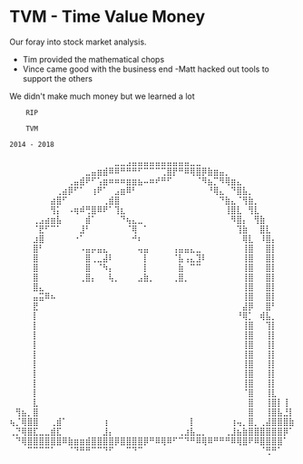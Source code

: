 # TVM - Time Value Money

Our foray into stock market analysis.

- Tim provided the mathematical chops
- Vince came good with the business end
-Matt hacked out tools to support the others

We didn't make much money but we learned a lot

```
    RIP

    TVM

2014 - 2018
```
⠀⠀⠀⠀⠀⠀⠀⠀⠀⠀⠀⠀⠀⠀⠀⠀⠀⠀⣀⣀⣠⣤⣤⣤⣤⣤⣤⣤⣤⣤⣤⣀⣀⠀⠀⠀⠀⠀⠀⠀⠀⠀⠀⠀⠀⠀⠀⠀⠀
⠀⠀⠀⠀⠀⠀⠀⠀⠀⠀⠀⠀⠀⣀⣤⣶⣾⠿⠿⠛⠛⠛⠋⠉⠉⠉⢉⣿⡟⠛⠿⢿⣿⡿⣷⣶⣤⡀⠀⠀⠀⠀⠀⠀⠀⠀⠀⠀⠀
⠀⠀⠀⠀⠀⠀⠀⠀⠀⠀⢀⣤⣾⠟⠋⢡⣶⠶⠶⠶⣶⣶⣦⠤⠶⠞⠛⠋⠀⠀⠀⠀⠈⠻⣦⡉⠻⢿⣶⣄⠀⠀⠀⠀⠀⠀⠀⠀⠀
⠀⠀⠀⠀⠀⠀⠀⠀⢀⣴⡿⠋⠁⠀⢰⠟⠁⠀⣠⣶⠿⠃⠀⠀⠀⠀⠀⠀⠀⠀⠀⠀⠀⠀⠘⢿⣄⠀⠙⣿⣧⡀⠀⠀⠀⠀⠀⠀⠀
⠀⠀⠀⠀⠀⠀⠀⣴⣿⠋⠀⠀⠀⠀⠀⠀⢀⣾⣿⠀⠀⠀⠀⠀⠀⠀⠀⠀⠀⠀⠀⠀⠀⠀⠀⠀⠙⣷⣄⠈⢻⣷⡀⠀⠀⠀⠀⠀⠀
⠀⠀⠀⠀⠀⠀⠀⢻⡅⠀⠠⢶⠾⢛⣿⠿⠟⠁⢹⣆⠀⠀⠀⠀⠀⠀⠀⠀⠀⠀⠀⠀⠀⠀⠀⠀⠀⢸⣿⣇⠀⢻⣇⠀⠀⠀⠀⠀⠀
⠀⠀⠀⠀⢀⣠⣴⣶⣧⠀⠀⠀⠀⣾⠁⠀⠀⠀⠀⠙⢦⣄⣀⠀⠀⠀⠀⠀⠀⠀⠀⠀⠀⠀⠀⠀⠀⠀⠻⣿⡄⠀⢻⣷⠀⠀⠀⠀⠀
⠀⠀⠀⠀⠈⣟⠋⠉⠁⠀⠀⠀⣸⠃⠀⠀⠀⠀⠀⠀⠈⢿⠀⠁⠀⠀⠀⠀⠀⠀⠀⠀⠀⠀⠀⠀⠀⠀⠀⢹⣷⠀⠀⣿⣇⠀⠀⠀⠀
⠀⠀⠀⠀⣰⣿⠀⠀⠀⠀⠀⠐⠁⠀⠀⠀⠀⠀⠀⠀⠀⠚⠆⠀⠀⠀⠀⠀⠀⠀⠀⠀⠀⠀⠀⠀⠀⠀⠀⠀⢿⣇⠀⠸⣿⡄⠀⠀⠀
⠀⠀⠀⠀⣿⠃⠀⠀⠀⠀⠀⠀⠠⣤⡤⣤⣄⠀⠀⠀⠀⠀⢤⣤⠀⠀⠀⠀⢠⣤⣤⣄⣀⠀⠀⠀⠀⠀⠀⠀⢸⣿⠀⠀⣿⡇⠀⠀⠀
⠀⠀⠀⠀⣿⠀⠀⠀⠀⠀⠀⠀⠀⣿⢀⣀⣼⠇⠀⠀⠀⠀⠀⡇⠀⠀⠀⠀⠈⣧⢠⣄⣹⠇⠀⠀⠀⠀⠀⠀⢸⣿⠀⠀⣿⡇⠀⠀⠀
⠀⠀⠀⠀⣿⠀⠀⠀⠀⠀⠀⠀⠀⣿⠀⠈⠳⡄⠀⠀⠀⠀⠀⡇⠀⠀⠀⠀⠀⣷⠀⠉⠉⠀⠀⠀⠀⠀⠀⠀⢸⣿⠀⠀⣿⡇⠀⠀⠀
⠀⠀⠀⠀⣿⠀⠀⠀⠀⠀⠀⠀⢀⣿⡄⠀⠀⢧⡀⠀⠀⠀⣠⣷⡀⠀⠀⠀⢀⣿⡀⠀⠀⠀⠀⠀⠀⠀⠀⠀⢸⣿⠀⠀⣿⡇⠀⠀⠀
⠀⠀⠀⠀⣿⣄⠀⠀⠀⠀⠀⠀⠀⠀⠀⠀⠀⠀⠀⠀⠀⠀⠀⠀⠀⠀⠀⠀⠀⠀⠀⠀⠀⠀⠀⠀⠀⠀⠀⠀⢸⣿⠀⠀⣿⡇⠀⠀⠀
⠀⠀⠀⠀⣤⣭⠿⠦⠀⠀⠀⠀⠀⠀⠀⠀⠀⠀⠀⠀⠀⠀⠀⠀⠀⠀⠀⠀⠀⠀⠀⠀⠀⠀⠀⠀⠀⠀⠀⠀⢸⣿⠀⠀⣿⡇⠀⠀⠀
⠀⠀⠀⠀⣟⠀⠀⠀⠀⠀⠀⠀⠀⠀⠀⠀⠀⠀⠀⠀⠀⠀⠀⠀⠀⠀⠀⠀⠀⠀⠀⠀⠀⠀⠀⠀⠀⠀⠀⠀⣼⡿⠀⠀⣿⠃⠀⠀⠀
⠀⠀⠀⠀⡇⠀⠀⠀⠀⠀⠀⠀⠀⠀⠀⠀⠀⠀⠀⠀⠀⠀⠀⠀⠀⠀⠀⠀⠀⠀⠀⠀⠀⠀⠀⠀⠀⠀⠀⠘⢿⡁⠀⢾⣧⡀⠀⠀⠀
⠀⠀⠀⠀⡇⠀⠀⠀⠀⠀⠀⠀⠀⠀⠀⠀⠀⠀⠀⠀⠀⠀⠀⠀⠀⠀⠀⠀⠀⠀⠀⠀⠀⠀⠀⠀⠀⠀⠀⠀⢸⣿⠀⠀⢹⡇⠀⠀⠀
⠀⠀⠀⠀⡇⠀⠀⠀⠀⠀⠀⠀⠀⠀⠀⠀⠀⠀⠀⠀⠀⠀⠀⠀⠀⠀⠀⠀⠀⠀⠀⠀⠀⠀⠀⠀⠀⠀⠀⠀⢸⣿⠀⠀⢸⡇⠀⠀⠀
⠀⠀⠀⠀⡇⠀⠀⠀⠀⠀⠀⠀⠀⠀⠀⠀⠀⠀⠀⠀⠀⠀⠀⠀⠀⠀⠀⠀⠀⠀⠀⠀⠀⠀⠀⠀⠀⠀⠀⠀⢸⣿⠀⠀⢸⡇⠀⠀⠀
⠀⠀⠀⠀⡇⠀⠀⠀⠀⠀⠀⠀⠀⠀⠀⠀⠀⠀⠀⠀⠀⠀⠀⠀⠀⠀⠀⠀⠀⠀⠀⠀⠀⠀⠀⠀⠀⠀⠀⠀⢸⣿⠀⠀⢸⡇⠀⠀⠀
⠀⠀⠀⠀⡇⠀⠀⠀⠀⠀⠀⠀⠀⠀⠀⠀⠀⠀⠀⠀⠀⠀⠀⠀⠀⠀⠀⠀⠀⠀⠀⠀⠀⠀⠀⠀⠀⠀⠀⠀⢸⣿⠀⠀⢸⡇⠀⠀⠀
⠀⠀⠀⠀⡇⠀⠀⠀⠀⠀⠀⠀⠀⠀⠀⠀⠀⠀⠀⠀⠀⠀⠀⠀⠀⠀⠀⠀⠀⠀⠀⠀⠀⠀⠀⠀⠀⠀⠀⠀⢸⣿⠀⠀⢸⡇⠀⠀⠀
⠀⠀⠀⠀⡇⠀⠀⠀⠀⠀⠀⠀⠀⠀⠀⠀⠀⠀⠀⠀⠀⠀⠀⠀⠀⠀⠀⠀⠀⠀⠀⠀⠀⠀⠀⠀⠀⠀⠀⠀⢸⣿⠀⠀⢸⡇⠀⠀⠀
⠀⠀⠀⠀⡇⠀⠀⠀⠀⠀⠀⠀⠀⠀⠀⠀⠀⠀⠀⠀⠀⠀⠀⠀⠀⠀⠀⠀⠀⠀⠀⠀⠀⠀⠀⠀⠀⠀⠀⠀⠈⣿⠀⠀⢸⣇⠀⠀⠀
⠀⠀⠀⠀⣇⠀⠀⠀⠀⠀⠀⠀⠀⠀⠀⠀⠀⠀⠀⠀⠀⠀⠀⠀⠀⠀⠀⠀⠀⠀⠀⠀⠀⠀⠀⠀⠀⠀⠀⠀⠀⣿⠀⠀⢸⣿⡇⢸⠀
⠀⢻⣦⡀⣿⠀⠀⠀⠀⠀⠀⠀⠀⠀⠀⠀⠀⠀⠀⠀⠀⠀⠀⠀⠀⠀⠀⠀⠀⠀⠀⠀⠀⠀⠀⠀⠀⠀⠀⠀⠀⣿⠀⠀⢸⣿⣧⣘⡇
⢦⡈⢿⣿⣿⠀⠀⢀⣾⠁⠀⠀⠀⠀⠀⠀⢰⠀⠀⠀⠀⠀⠀⠀⠀⠀⠀⠀⠀⠀⠀⡇⠀⠀⠀⠀⠀⠀⢰⢤⡀⣿⡀⢀⣼⣿⣿⣿⣷
⢀⡙⢿⣿⣏⣀⣀⣾⣏⠀⠀⠀⠀⠀⠀⠀⣸⡄⠀⠀⠀⠀⠀⠀⠀⠀⠀⠀⠀⢀⣰⣧⣀⡀⠀⠀⠀⢀⣸⣦⣷⣿⣿⣿⣿⣿⣿⡿⠁
⠀⠙⢿⣿⣿⣿⣿⣿⣿⠿⣷⣶⣶⣾⣿⣿⣿⣿⡿⣿⣿⣿⣿⡿⠛⠿⢿⠿⠋⠉⠙⠛⠿⢿⠿⠛⠛⠛⠿⢿⣿⠟⠿⣿⣿⣿⣿⠁⠀
⠀⠀⠀⠉⠉⠉⠉⠁⠀⠀⠈⠙⠛⠛⠉⠉⠙⠋⠀⠀⠉⠙⠉⠀⠀⠀⠀⠀⠀⠀⠀⠀⠀⠀⠀⠀⠀⠀⠀⠀⠀⠀⠀⠈⢛⠛⠁⠀⠀
